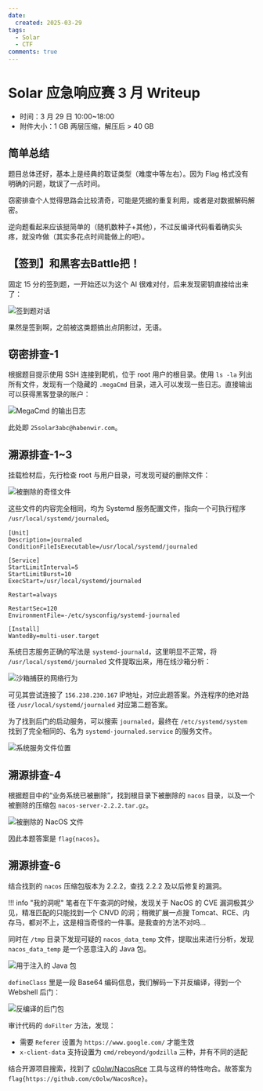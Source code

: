 ```yaml
---
date:
  created: 2025-03-29
tags:
  - Solar
  - CTF
comments: true
---
```


# Solar 应急响应赛 3 月 Writeup

- 时间：3 月 29 日 10:00~18:00
- 附件大小：1 GB 两层压缩，解压后 > 40 GB

## 简单总结

题目总体还好，基本上是经典的取证类型（难度中等左右）。因为 Flag 格式没有明确的问题，耽误了一点时间。

窃密排查个人觉得思路会比较清奇，可能是凭据的重复利用，或者是对数据解码解密。

逆向题看起来应该挺简单的（随机数种子+其他），不过反编译代码看着确实头疼，就没咋做（其实多花点时间能做上的吧）。

## 【签到】和黑客去Battle把！

固定 15 分的签到题，一开始还以为这个 AI 很难对付，后来发现密钥直接给出来了：

![签到题对话](img/signin-talk.png)

果然是签到啊，之前被这类题搞出点阴影过，无语。

## 窃密排查-1

根据题目提示使用 SSH 连接到靶机，位于 root 用户的根目录。使用 `ls -la` 列出所有文件，发现有一个隐藏的 `.megaCmd` 目录，进入可以发现一些日志。直接输出可以获得黑客登录的账户：

![MegaCmd 的输出日志](img/megacmd-log.png)

此处即 `25solar3abc@habenwir.com`。

## 溯源排查-1~3

挂载检材后，先行检查 root 与用户目录，可发现可疑的删除文件：

![被删除的奇怪文件](img/deleted-zeros.png)

这些文件的内容完全相同，均为 Systemd 服务配置文件，指向一个可执行程序 `/usr/local/systemd/journaled`。

```service
[Unit]
Description=journaled
ConditionFileIsExecutable=/usr/local/systemd/journaled

[Service]
StartLimitInterval=5
StartLimitBurst=10
ExecStart=/usr/local/systemd/journaled

Restart=always

RestartSec=120
EnvironmentFile=-/etc/sysconfig/systemd-journaled

[Install]
WantedBy=multi-user.target
```

系统日志服务正确的写法是 `systemd-journald`，这里明显不正常，将 `/usr/local/systemd/journaled` 文件提取出来，用在线沙箱分析：

![沙箱捕获的网络行为](img/sandbox-analysis.png)

可见其尝试连接了 `156.238.230.167` IP地址，对应此题答案。外连程序的绝对路径 `/usr/local/systemd/journaled` 对应第二题答案。

为了找到后门的启动服务，可以搜索 `journaled`，最终在 `/etc/systemd/system` 找到了完全相同的、名为 `systemd-journaled.service` 的服务文件。

![系统服务文件位置](img/location-servicefile.png)

## 溯源排查-4

根据题目中的“业务系统已被删除”，找到根目录下被删除的 `nacos` 目录，以及一个被删除的压缩包 `nacos-server-2.2.2.tar.gz`。

![被删除的 NacOS 文件](img/deleted-nacos.png)

因此本题答案是 `flag{nacos}`。

## 溯源排查-6

结合找到的 `nacos` 压缩包版本为 2.2.2，查找 2.2.2 及以后修复的漏洞。

!!! info "我的洞呢"
    笔者在下午查洞的时候，发现关于 NacOS 的 CVE 漏洞极其少见，精准匹配的只能找到一个 CNVD 的洞；稍微扩展一点搜 Tomcat、RCE、内存马，都对不上，这是相当奇怪的一件事。是我查的方法不对吗...

同时在 `/tmp` 目录下发现可疑的 `nacos_data_temp` 文件，提取出来进行分析，发现 `nacos_data_temp` 是一个恶意注入的 Java 包。

![用于注入的 Java 包](img/datatemp-injection.png)

`defineClass` 里是一段 Base64 编码信息，我们解码一下并反编译，得到一个 Webshell 后门：

![反编译的后门包](img/backdoor-shell.png)

审计代码的 `doFilter` 方法，发现：

- 需要 `Referer` 设置为 `https://www.google.com/` 才能生效
- `x-client-data` 支持设置为 `cmd/rebeyond/godzilla` 三种，并有不同的适配

结合开源项目搜索，找到了 [c0olw/NacosRce](https://github.com/c0olw/NacosRce) 工具与这样的特性吻合。故答案为 `flag{https://github.com/c0olw/NacosRce}`。
